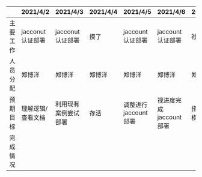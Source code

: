 |          | 2021/4/2          | 2021/4/3             | 2021/4/4 | 2021/4/5             | 2021/4/6               | 2021/4/7     | 2021/4/8     |
| -------- | ----------------- | -------------------- | -------- | -------------------- | ---------------------- | ------------ | ------------ |
| 主要工作 | jacconut认证部署  | jacconut认证部署     | 摸了     | jaccount认证部署     | jaccount认证部署       | 社区环境     | 社区环境     |
| 人员分配 | 郑博洋            | 郑博洋               | 郑博洋   | 郑博洋               | 郑博洋                 | 郑博洋       | 郑博洋       |
| 预期目标 | 理解逻辑/查看文档 | 利用现有案例尝试部署 | 存活     | 调整进行jaccount部署 | 视进度完成jaccount部署 | 搭建社区模块 | 搭建社区模块 |
| 完成情况 |                   |                      |          |                      |                        |              |              |